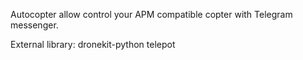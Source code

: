Autocopter allow control your APM compatible copter with Telegram messenger.

External library:
dronekit-python
telepot

